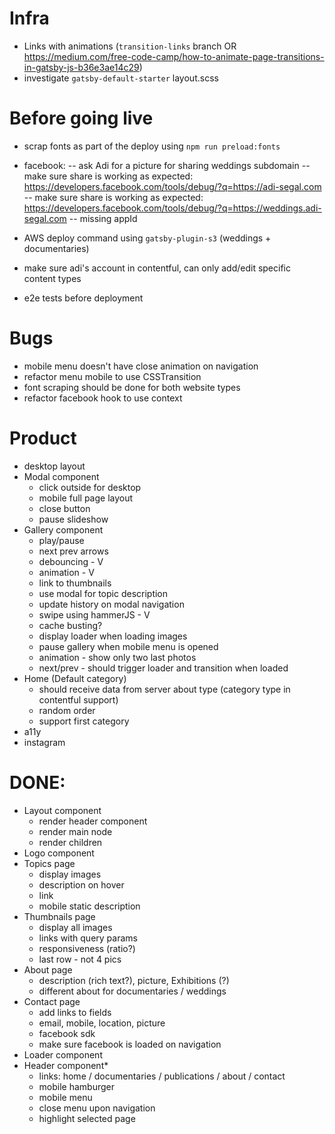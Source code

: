 # Infra

- Links with animations (`transition-links` branch OR https://medium.com/free-code-camp/how-to-animate-page-transitions-in-gatsby-js-b36e3ae14c29)
- investigate `gatsby-default-starter` layout.scss

# Before going live

- scrap fonts as part of the deploy using `npm run preload:fonts`
- facebook:
  -- ask Adi for a picture for sharing weddings subdomain
  -- make sure share is working as expected: https://developers.facebook.com/tools/debug/?q=https://adi-segal.com
  -- make sure share is working as expected: https://developers.facebook.com/tools/debug/?q=https://weddings.adi-segal.com
  -- missing appId

- AWS deploy command using `gatsby-plugin-s3` (weddings + documentaries)
- make sure adi's account in contentful, can only add/edit specific content types
- e2e tests before deployment

# Bugs

- mobile menu doesn't have close animation on navigation
- refactor menu mobile to use CSSTransition
- font scraping should be done for both website types
- refactor facebook hook to use context

# Product

- desktop layout
- Modal component
  - click outside for desktop
  - mobile full page layout
  - close button
  - pause slideshow
- Gallery component
  - play/pause
  - next prev arrows
  - debouncing - V
  - animation - V
  - link to thumbnails
  - use modal for topic description
  - update history on modal navigation
  - swipe using hammerJS - V
  - cache busting?
  - display loader when loading images
  - pause gallery when mobile menu is opened
  - animation - show only two last photos
  - next/prev - should trigger loader and transition when loaded
- Home (Default category)
  - should receive data from server about type (category type in contentful support)
  - random order
  - support first category
- a11y
- instagram

# DONE:

- Layout component
  - render header component
  - render main node
  - render children
- Logo component
- Topics page
  - display images
  - description on hover
  - link
  - mobile static description
- Thumbnails page
  - display all images
  - links with query params
  - responsiveness (ratio?)
  - last row - not 4 pics
- About page
  - description (rich text?), picture, Exhibitions (?)
  - different about for documentaries / weddings
- Contact page
  - add links to fields
  - email, mobile, location, picture
  - facebook sdk
  - make sure facebook is loaded on navigation
- Loader component
- Header component\*
  - links: home / documentaries / publications / about / contact
  - mobile hamburger
  - mobile menu
  - close menu upon navigation
  - highlight selected page

